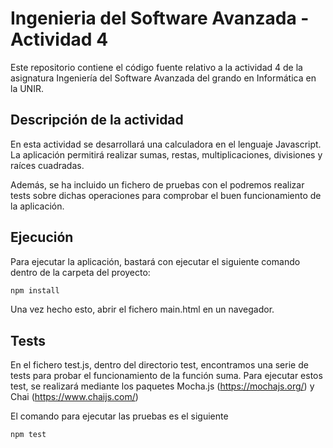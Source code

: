 # Ingenieria del Software Avanzada - Actividad 4

Este repositorio contiene el código fuente relativo a la actividad 4 de la asignatura Ingeniería del Software Avanzada del grando en Informática en la UNIR.

## Descripción de la actividad

En esta actividad se desarrollará una calculadora en el lenguaje Javascript. La aplicación permitirá realizar sumas, restas, multiplicaciones, divisiones y raíces cuadradas.

Además, se ha incluido un fichero de pruebas con el podremos realizar tests sobre dichas operaciones para comprobar el buen funcionamiento de la aplicación.

## Ejecución

Para ejecutar la aplicación, bastará con ejecutar el siguiente comando dentro de la carpeta del proyecto:

```bash
npm install
```

Una vez hecho esto, abrir el fichero main.html en un navegador.

## Tests

En el fichero test.js, dentro del directorio test, encontramos una serie de tests para probar el funcionamiento de la función suma. Para ejecutar estos test, se realizará mediante los paquetes Mocha.js (https://mochajs.org/) y Chai (https://www.chaijs.com/)

El comando para ejecutar las pruebas es el siguiente

```bash
npm test
```
